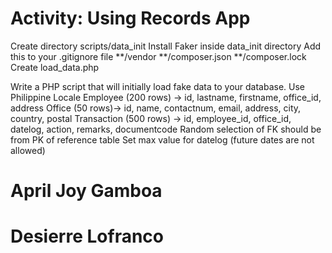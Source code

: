 # Activity: Using Records App

Create directory scripts/data_init
Install Faker inside data_init directory
Add this to your .gitignore file
**/vendor
**/composer.json
**/composer.lock
Create load_data.php

Write a PHP script that will initially load fake data to your database.
Use Philippine Locale
Employee (200 rows) -> id, lastname, firstname, office_id, address
Office (50 rows)-> id, name, contactnum, email, address, city, country, postal
Transaction (500 rows) -> id, employee_id, office_id, datelog, action, remarks, documentcode
Random selection of FK should be from PK of reference table
Set max value for datelog (future dates are not allowed)

# April Joy Gamboa
# Desierre Lofranco
